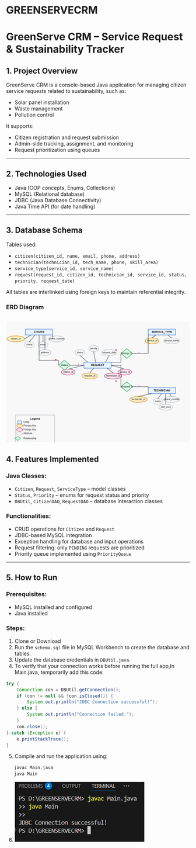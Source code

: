 # GREENSERVECRM
# GreenServe CRM – Service Request & Sustainability Tracker

## 1. Project Overview
GreenServe CRM is a console-based Java application for managing citizen service requests related to sustainability, such as:
- Solar panel installation
- Waste management
- Pollution control

It supports:
- Citizen registration and request submission
- Admin-side tracking, assignment, and monitoring
- Request prioritization using queues

---

## 2. Technologies Used
- Java (OOP concepts, Enums, Collections)
- MySQL (Relational database)
- JDBC (Java Database Connectivity)
- Java Time API (for date handling)

---

## 3. Database Schema
Tables used:
- `citizen(citizen_id, name, email, phone, address)`
- `technician(technician_id, tech_name, phone, skill_area)`
- `service_type(service_id, service_name)`
- `request(request_id, citizen_id, technician_id, service_id, status, priority, request_date)`

All tables are interlinked using foreign keys to maintain referential integrity.

### ERD Diagram
![ERD Diagram](screenshots/erd.png)
---

## 4. Features Implemented

### Java Classes:
- `Citizen`, `Request`, `ServiceType` – model classes
- `Status`, `Priority` – enums for request status and priority
- `DBUtil`, `CitizenDAO`, `RequestDAO` – database interaction classes

### Functionalities:
- CRUD operations for `Citizen` and `Request`
- JDBC-based MySQL integration
- Exception handling for database and input operations
- Request filtering: only `PENDING` requests are prioritized
- Priority queue implemented using `PriorityQueue`

---

## 5. How to Run

### Prerequisites:
- MySQL installed and configured
- Java installed

### Steps:
1. Clone or Download
2. Run the `schema.sql` file in MySQL Workbench to create the database and tables.
3. Update the database credentials in `DBUtil.java`.
4. To verify that your connection works before      running the full app,In Main.java, temporarily add this code:
```java
try {
    Connection con = DBUtil.getConnection();
    if (con != null && !con.isClosed()) {
        System.out.println("JDBC Connection successful!");
    } else {
        System.out.println("Connection failed.");
    }
    con.close();
} catch (Exception e) {
    e.printStackTrace();
}
```

5. Compile and run the application using:
```bash
   javac Main.java
   java Main
```
6. ![Console Output](screenshots/connection.png)
